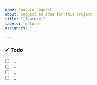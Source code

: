 ```yaml
---
name: Feature request
about: Suggest an idea for this project
title: "[feature]"
labels: feature✨
assignees: ''

---
```


### ✔ Todo
- [ ] ...
- [ ] ...
- [ ] ...
- [ ] ...
